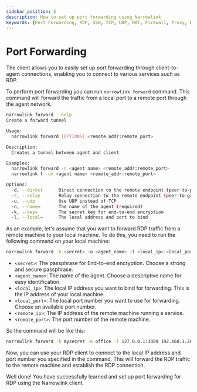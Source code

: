```yaml
---
sidebar_position: 5
description: How to set up port forwarding using Narrowlink
keywords: [Port Forwarding, RDP, SSH, TCP, UDP, NAT, Firewall, Proxy, Reverse Proxy, Tunnel, Gateway, Agent, Client, Narrowlink, Narrow, Link, Networking, Internet, Security, Privacy, Open Source, Self-hosted, Tutorial, How-to, Guide,Nat, Firewall, Proxy, Reverse Proxy, Tunnel]
---
```


# Port Forwarding

The client allows you to easily set up port forwarding through client-to-agent connections, enabling you to connect to various services such as RDP.

To perform port forwarding you can run ```narrowlink forward``` command. This command will forward the traffic from a local port to a remote port through the agent network.

```bash
narrowlink forward --help
Create a forward tunnel

Usage:
  narrowlink forward [OPTIONS] <remote_addr:remote_port>

Description:
  Creates a tunnel between agent and client

Examples:
  narrowlink forward -n <agent name> <remote_addr:remote_port>
  narrowlink f -un <agent name> <remote_addr:remote_port>

Options:
  -d, --direct      Direct connection to the remote endpoint (peer-to-peer)
  -r, --relay       Relay connection to the remote endpoint (peer-to-gateway-to-peer)
  -u, --udp         Use UDP instead of TCP
  -n, --name=       The name of the agent (required)
  -k, --key=        The secret key for end-to-end encryption
  -l, --local=      The local address and port to bind
```

As an example, let's assume that you want to forward RDP traffic from a remote machine to your local machine. To do this, you need to run the following command on your local machine:

```bash
narrowlink forward -k <secret> -n <agent_name> -l <local_ip>:<local_port> <remote_ip>:<remote_port>
```

- `<secret>`: The passphrase for End-to-end encryption. Choose a strong and secure passphrase.
- `<agent_name>`: The name of the agent. Choose a descriptive name for easy identification.
- `<local_ip>`: The local IP address you want to bind for forwarding. This is the IP address of your local machine.
- `<local_port>`: The local port number you want to use for forwarding. Choose an available port number.
- `<remote_ip>`: The IP address of the remote machine running a service.
- `<remote_port>`: The port number of the remote machine.

So the command will be like this:

```bash
narrowlink forward -k mysecret -n office -l 127.0.0.1:3389 192.168.1.200:3389
```

Now, you can use your RDP client to connect to the local IP address and port number you specified in the command. This will forward the RDP traffic to the remote machine and establish the RDP connection.

Well done! You have successfully learned and set up port forwarding for RDP using the Narrowlink client.
